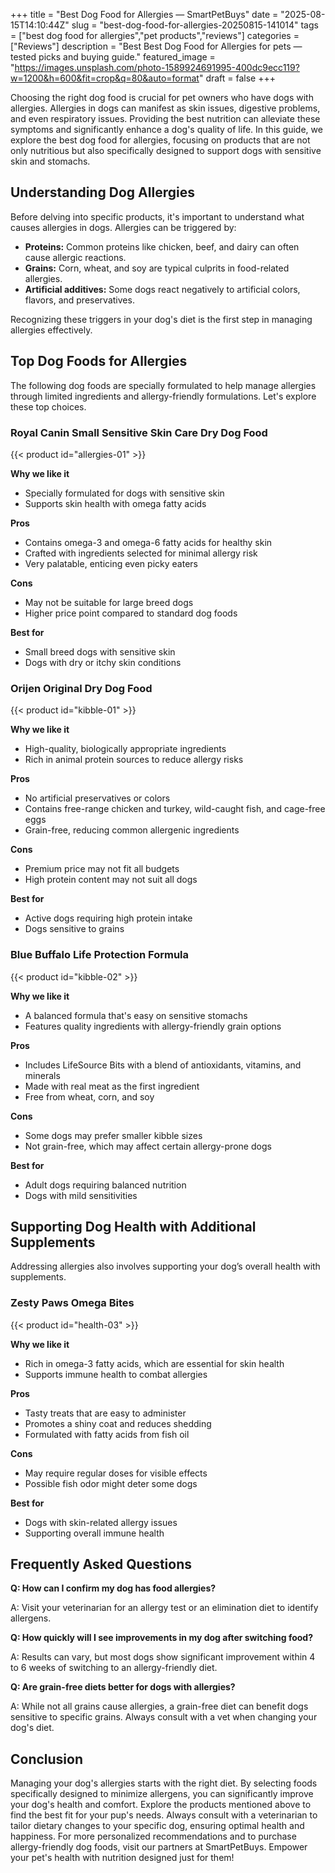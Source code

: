 +++
title = "Best Dog Food for Allergies — SmartPetBuys"
date = "2025-08-15T14:10:44Z"
slug = "best-dog-food-for-allergies-20250815-141014"
tags = ["best dog food for allergies","pet products","reviews"]
categories = ["Reviews"]
description = "Best Best Dog Food for Allergies for pets — tested picks and buying guide."
featured_image = "https://images.unsplash.com/photo-1589924691995-400dc9ecc119?w=1200&h=600&fit=crop&q=80&auto=format"
draft = false
+++

Choosing the right dog food is crucial for pet owners who have dogs with allergies. Allergies in dogs can manifest as skin issues, digestive problems, and even respiratory issues. Providing the best nutrition can alleviate these symptoms and significantly enhance a dog's quality of life. In this guide, we explore the best dog food for allergies, focusing on products that are not only nutritious but also specifically designed to support dogs with sensitive skin and stomachs.

## Understanding Dog Allergies 

Before delving into specific products, it's important to understand what causes allergies in dogs. Allergies can be triggered by:

- **Proteins:** Common proteins like chicken, beef, and dairy can often cause allergic reactions.
- **Grains:** Corn, wheat, and soy are typical culprits in food-related allergies.
- **Artificial additives:** Some dogs react negatively to artificial colors, flavors, and preservatives.

Recognizing these triggers in your dog's diet is the first step in managing allergies effectively.

## Top Dog Foods for Allergies

The following dog foods are specially formulated to help manage allergies through limited ingredients and allergy-friendly formulations. Let's explore these top choices.

### Royal Canin Small Sensitive Skin Care Dry Dog Food 

{{< product id="allergies-01" >}}

**Why we like it**
- Specially formulated for dogs with sensitive skin
- Supports skin health with omega fatty acids

**Pros**
- Contains omega-3 and omega-6 fatty acids for healthy skin
- Crafted with ingredients selected for minimal allergy risk
- Very palatable, enticing even picky eaters

**Cons**
- May not be suitable for large breed dogs
- Higher price point compared to standard dog foods

**Best for**
- Small breed dogs with sensitive skin
- Dogs with dry or itchy skin conditions

### Orijen Original Dry Dog Food

{{< product id="kibble-01" >}}

**Why we like it**
- High-quality, biologically appropriate ingredients
- Rich in animal protein sources to reduce allergy risks

**Pros**
- No artificial preservatives or colors
- Contains free-range chicken and turkey, wild-caught fish, and cage-free eggs
- Grain-free, reducing common allergenic ingredients

**Cons**
- Premium price may not fit all budgets
- High protein content may not suit all dogs

**Best for**
- Active dogs requiring high protein intake
- Dogs sensitive to grains

### Blue Buffalo Life Protection Formula

{{< product id="kibble-02" >}}

**Why we like it**
- A balanced formula that's easy on sensitive stomachs
- Features quality ingredients with allergy-friendly grain options

**Pros**
- Includes LifeSource Bits with a blend of antioxidants, vitamins, and minerals
- Made with real meat as the first ingredient
- Free from wheat, corn, and soy

**Cons**
- Some dogs may prefer smaller kibble sizes
- Not grain-free, which may affect certain allergy-prone dogs

**Best for**
- Adult dogs requiring balanced nutrition
- Dogs with mild sensitivities 

## Supporting Dog Health with Additional Supplements

Addressing allergies also involves supporting your dog’s overall health with supplements.

### Zesty Paws Omega Bites

{{< product id="health-03" >}}

**Why we like it**
- Rich in omega-3 fatty acids, which are essential for skin health
- Supports immune health to combat allergies

**Pros**
- Tasty treats that are easy to administer
- Promotes a shiny coat and reduces shedding
- Formulated with fatty acids from fish oil

**Cons**
- May require regular doses for visible effects
- Possible fish odor might deter some dogs

**Best for**
- Dogs with skin-related allergy issues
- Supporting overall immune health

## Frequently Asked Questions

**Q: How can I confirm my dog has food allergies?**

A: Visit your veterinarian for an allergy test or an elimination diet to identify allergens.

**Q: How quickly will I see improvements in my dog after switching food?**

A: Results can vary, but most dogs show significant improvement within 4 to 6 weeks of switching to an allergy-friendly diet.

**Q: Are grain-free diets better for dogs with allergies?**

A: While not all grains cause allergies, a grain-free diet can benefit dogs sensitive to specific grains. Always consult with a vet when changing your dog's diet.

## Conclusion

Managing your dog's allergies starts with the right diet. By selecting foods specifically designed to minimize allergens, you can significantly improve your dog's health and comfort. Explore the products mentioned above to find the best fit for your pup's needs. Always consult with a veterinarian to tailor dietary changes to your specific dog, ensuring optimal health and happiness. For more personalized recommendations and to purchase allergy-friendly dog foods, visit our partners at SmartPetBuys. Empower your pet's health with nutrition designed just for them!